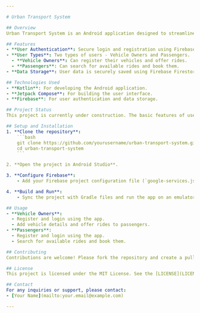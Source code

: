 ```yaml
---

# Urban Transport System

## Overview
Urban Transport System is an Android application designed to streamline urban transportation by connecting vehicle owners with passengers. The app is currently under development and aims to provide a seamless experience for both types of users. The project is developed using Kotlin and Jetpack Compose for the front-end, with Firebase integration for user authentication and data storage.

## Features
- **User Authentication**: Secure login and registration using Firebase Authentication.
- **User Types**: Two types of users - Vehicle Owners and Passengers.
  - **Vehicle Owners**: Can register their vehicles and offer rides.
  - **Passengers**: Can search for available rides and book them.
- **Data Storage**: User data is securely saved using Firebase Firestore.

## Technologies Used
- **Kotlin**: For developing the Android application.
- **Jetpack Compose**: For building the user interface.
- **Firebase**: For user authentication and data storage.

## Project Status
This project is currently under construction. The basic features of user authentication and data saving are implemented. Further functionalities, such as ride booking, real-time tracking, and payment integration, are in progress.

## Setup and Installation
1. **Clone the repository**:
    ```bash
    git clone https://github.com/yourusername/urban-transport-system.git
    cd urban-transport-system
    ```

2. **Open the project in Android Studio**.

3. **Configure Firebase**:
    - Add your Firebase project configuration file (`google-services.json`) to the `app` directory.

4. **Build and Run**:
    - Sync the project with Gradle files and run the app on an emulator or physical device.

## Usage
- **Vehicle Owners**:
  - Register and login using the app.
  - Add vehicle details and offer rides to passengers.
- **Passengers**:
  - Register and login using the app.
  - Search for available rides and book them.

## Contributing
Contributions are welcome! Please fork the repository and create a pull request with your changes.

## License
This project is licensed under the MIT License. See the [LICENSE](LICENSE) file for more details.

## Contact
For any inquiries or support, please contact:
- [Your Name](mailto:your.email@example.com)

---
```

